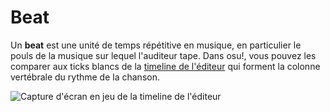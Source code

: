 # Beat

Un **beat** est une unité de temps répétitive en musique, en particulier le pouls de la musique sur lequel l'auditeur tape. Dans osu!, vous pouvez les comparer aux ticks blancs de la [timeline de l'éditeur](/wiki/Beatmap_Editor/Timelines) qui forment la colonne vertébrale du rythme de la chanson.

![Capture d'écran en jeu de la timeline de l'éditeur](img/timeline.png "Chaque tick blanc représente un beat dans la musique.")
